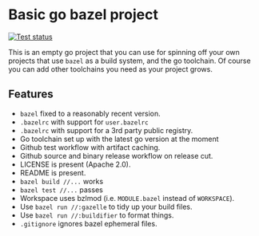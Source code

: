 # Basic go bazel project

[![Test status](https://github.com/filmil/bazel-go-basic/workflows/Test/badge.svg)](https://github.com/filmil/bazel-go-basic/workflows/Test/badge.svg)

This is an empty go project that you can use for spinning off your own projects
that use `bazel` as a build system, and the go toolchain.  Of course you can add
other toolchains you need as your project grows.

## Features

- `bazel` fixed to a reasonably recent version.
- `.bazelrc` with support for `user.bazelrc`
- `.bazelrc` with support for a 3rd party public registry.
- Go toolchain set up with the latest go version at the moment
- Github test workflow with artifact caching.
- Github source and binary release workflow on release cut.
- LICENSE is present (Apache 2.0).
- README is present.
- `bazel build //...` works
- `bazel test //...` passes
- Workspace uses bzlmod (i.e. `MODULE.bazel` instead of `WORKSPACE`).
- Use `bazel run //:gazelle` to tidy up your build files.
- Use `bazel run //:buildifier` to format things.
- `.gitignore` ignores bazel ephemeral files.
